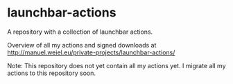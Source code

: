 # launchbar-actions
A repository with a collection of launchbar actions.

Overview of all my actions and signed downloads at http://manuel.weiel.eu/private-projects/launchbar-actions/

Note: This repository does not yet contain all my actions yet. I migrate all my actions to this repository soon.
